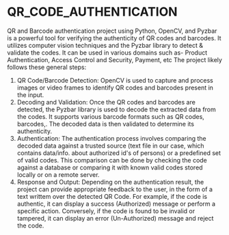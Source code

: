 # QR_CODE_AUTHENTICATION
QR and Barcode authentication project using Python, OpenCV, and Pyzbar is a powerful tool for verifying the authenticity of QR codes and barcodes. It utilizes computer vision techniques and the Pyzbar library to detect &amp; validate the codes. It can be used in various domains such as- Product Authentication, Access Control and Security, Payment, etc
The project likely follows these general steps:

1) QR Code/Barcode Detection: OpenCV is used to capture and process images or video frames to identify QR codes and barcodes present in the input.
2) Decoding and Validation: Once the QR codes and barcodes are detected, the Pyzbar library is used to decode the extracted data from the codes. It supports various barcode formats such as QR codes, barcodes,. The decoded data is then validated to determine its authenticity.
3) Authentication: The authentication process involves comparing the decoded data against a trusted source (text file in our case, which contains data/info. about authorized id's of persons) or a predefined set of valid codes. This comparison can be done by checking the code against a database or comparing it with known valid codes stored locally or on a remote server.
4) Response and Output: Depending on the authentication result, the project can provide appropriate feedback to the user, in the form of a text writtem over the detected QR Code. For example, if the code is authentic, it can display a success (Authorized) message or perform a specific action. Conversely, if the code is found to be invalid or tampered, it can display an error (Un-Authorized) message and reject the code.
